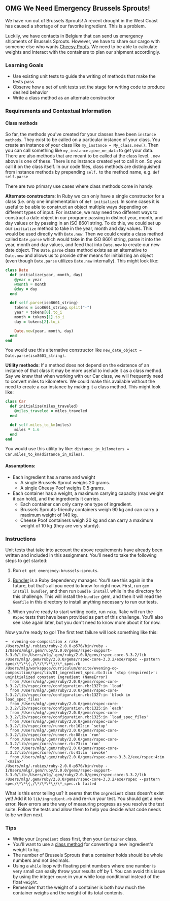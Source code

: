 ## OMG We Need Emergency Brussels Sprouts!

We have run out of Brussels Sprouts! A recent drought in the West Coast has caused a shortage of our favorite ingredient. This is a problem.

Luckily, we have contacts in Belgium that can send us emergency shipments of Brussels Sprouts. However, we have to share our cargo with someone else who wants [Cheesy Poofs](https://www.youtube.com/watch?v=-XlYj1iyAlk). We need to be able to calculate weights and interact with the containers to plan our shipment accordingly.

### Learning Goals
* Use existing unit tests to guide the writing of methods that make the tests pass
* Observe how a set of unit tests set the stage for writing code to produce desired behavior
* Write a class method as an alternate constructor

### Requirements and Contextual Information

#### Class methods
So far, the methods you've created for your classes have been `instance methods`. They exist to be called on a particular instance of your class. You create an instance of your class like `my_instance = My_class.new()`. Then you can call something like `my_instance.give_me_data` to get your data. There are also methods that are meant to be called at the class level. `.new` above is one of these. There is no instance created yet to call it on. So you call it on the class itself. In our code files, class methods are distinguished from instance methods by prepending `self.` to the method name, e.g. `def self.parse`

There are two primary use cases where class methods come in handy:

**Alternate constructors**: In Ruby we can only have a single constructor for a class (i.e. only one implementation of `def initialize`). In some cases it is useful to be able to construct an object multiple ways depending on different types of input. For instance, we may need two different ways to construct a date object in our program: passing in distinct year, month, and day values or by passing in an ISO 8601 string. To do this, we could set up our `initialize` method to take in  the year, month and day values. This would be used directly with `Date.new`. Then we could create a class method called `Date.parse` which would take in the ISO 8601 string, parse it into the year, month and day values, and feed that into `Date.new` to create our new date object. The `Date.parse` class method exists as an alternative to `Date.new` and allows us to provide other means for initializing an object (even though `Date.parse` utilizes `Date.new` internally). This might look like:

```ruby
class Date
  def initialize(year, month, day)
    @year = year
    @month = month
    @day = day
  end

  def self.parse(iso8601_string)
    tokens = iso8601_string.split("-")
    year = tokens[0].to_i
    month = tokens[1].to_i
    day = tokens[2].to_i

    Date.new(year, month, day)
  end
end
```

You would use this alternative constructor like `new_date_object = Date.parse(iso8601_string)`.

**Utility methods**: If a method does not depend on the existence of an instance of that class it may be more useful to include it as a class method. Say we knew that when working with our Car class, we will frequently need to convert miles to kilometers. We could make this available without the need to create a car instance by making it a class method. This might look like:

```ruby
class Car
  def initialize(miles_traveled)
    @miles_traveled = miles_traveled
  end

  def self.miles_to_km(miles)
    miles * 1.6
  end
end
```
You would use this utility by like: `distance_in_kilometers = Car.miles_to_km(distance_in_miles)`.

#### Assumptions:
* Each ingredient has a name and weight
  * A single Brussels Sprout weighs 20 grams.
  * A single Cheesy Poof weighs 0.5 grams.
* Each container has a weight, a maximum carrying capacity (max weight it can hold), and the ingredients it carries.
  * Each container can only carry one type of ingredient.
  * Brussels Sprouts-friendly containers weigh 90 kg and can carry a maximum weight of 140 kg.
  * Cheese Poof containers weigh 20 kg and can carry a maximum weight of 10 kg (they are very sturdy).

### Instructions

Unit tests that take into account the above requirements have already been written and included in this assignment. You'll need to take the following steps to get started:

1) Run `et get emergency-brussels-sprouts`.

2) [Bundler](http://bundler.io/) is a Ruby dependency manager. You'll see this again in the future, but that's all you need to know for right now. First, run `gem install bundler`, and then run `bundle install` while in the directory for this challenge. This will install the `bundler` gem, and then it will read the `Gemfile` in this directory to install anything necessary to run our tests.

3) When you're ready to start writing code, run `rake`. Rake will run the `RSpec` tests that have been provided as part of this challenge. You'll also see rake again later, but you don't need to know more about it for now.

Now you're ready to go! The first test failure will look something like this:

```
➜  evening-oo-composition ✗ rake
/Users/mlg/.rubies/ruby-2.0.0-p576/bin/ruby -I/Users/mlg/.gem/ruby/2.0.0/gems/rspec-support-3.3.0/lib:/Users/mlg/.gem/ruby/2.0.0/gems/rspec-core-3.3.2/lib /Users/mlg/.gem/ruby/2.0.0/gems/rspec-core-3.3.2/exe/rspec --pattern spec/\*\*\{,/\*/\*\*\}/\*_spec.rb
/Users/mlg/workspace/curriculum/onsite/evening-oo-composition/spec/lib/01_ingredient_spec.rb:3:in `<top (required)>': uninitialized constant Ingredient (NameError)
  from /Users/mlg/.gem/ruby/2.0.0/gems/rspec-core-3.3.2/lib/rspec/core/configuration.rb:1327:in `load'
  from /Users/mlg/.gem/ruby/2.0.0/gems/rspec-core-3.3.2/lib/rspec/core/configuration.rb:1327:in `block in load_spec_files'
  from /Users/mlg/.gem/ruby/2.0.0/gems/rspec-core-3.3.2/lib/rspec/core/configuration.rb:1325:in `each'
  from /Users/mlg/.gem/ruby/2.0.0/gems/rspec-core-3.3.2/lib/rspec/core/configuration.rb:1325:in `load_spec_files'
  from /Users/mlg/.gem/ruby/2.0.0/gems/rspec-core-3.3.2/lib/rspec/core/runner.rb:102:in `setup'
  from /Users/mlg/.gem/ruby/2.0.0/gems/rspec-core-3.3.2/lib/rspec/core/runner.rb:88:in `run'
  from /Users/mlg/.gem/ruby/2.0.0/gems/rspec-core-3.3.2/lib/rspec/core/runner.rb:73:in `run'
  from /Users/mlg/.gem/ruby/2.0.0/gems/rspec-core-3.3.2/lib/rspec/core/runner.rb:41:in `invoke'
  from /Users/mlg/.gem/ruby/2.0.0/gems/rspec-core-3.3.2/exe/rspec:4:in `<main>'
/Users/mlg/.rubies/ruby-2.0.0-p576/bin/ruby -I/Users/mlg/.gem/ruby/2.0.0/gems/rspec-support-3.3.0/lib:/Users/mlg/.gem/ruby/2.0.0/gems/rspec-core-3.3.2/lib /Users/mlg/.gem/ruby/2.0.0/gems/rspec-core-3.3.2/exe/rspec --pattern spec/\*\*\{,/\*/\*\*\}/\*_spec.rb failed

```

What is this error telling us? It seems that the `Ingredient` class doesn't exist yet! Add it to `lib/ingredient.rb` and re-run your test. You should get a new error. New errors are the way of measuring progress as you resolve the test suite. Follow the tests and allow them to help you decide what code needs to be written next.


### Tips
* Write your `Ingredient` class first, then your `Container` class.
* You'll want to use a [class method](https://learn.launchacademy.com/lessons/class-instance-methods) for converting a new ingredient's weight to kg.
* The number of Brussels Sprouts that a container holds should be whole numbers and not decimals.
* Using a `while` loop with floating point numbers where one number is very small can easily throw your results off by 1. You can avoid this issue by using the integer `count` in your while loop conditional instead of the float `weight`.
* Remember that the weight of a container is both how much the container weighs and the weight of its total contents.
